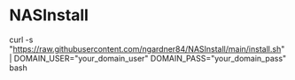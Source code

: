 # NASInstall

curl -s "https://raw.githubusercontent.com/ngardner84/NASInstall/main/install.sh" | DOMAIN_USER="your_domain_user" DOMAIN_PASS="your_domain_pass" bash
